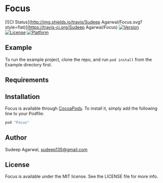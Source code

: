 # Focus

[![CI Status](http://img.shields.io/travis/Sudeep Agarwal/Focus.svg?style=flat)](https://travis-ci.org/Sudeep Agarwal/Focus)
[![Version](https://img.shields.io/cocoapods/v/Focus.svg?style=flat)](http://cocoapods.org/pods/Focus)
[![License](https://img.shields.io/cocoapods/l/Focus.svg?style=flat)](http://cocoapods.org/pods/Focus)
[![Platform](https://img.shields.io/cocoapods/p/Focus.svg?style=flat)](http://cocoapods.org/pods/Focus)

## Example

To run the example project, clone the repo, and run `pod install` from the Example directory first.

## Requirements

## Installation

Focus is available through [CocoaPods](http://cocoapods.org). To install
it, simply add the following line to your Podfile:

```ruby
pod "Focus"
```

## Author

Sudeep Agarwal, sudeep135@gmail.com

## License

Focus is available under the MIT license. See the LICENSE file for more info.

